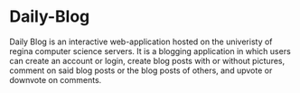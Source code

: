 # Daily-Blog
Daily Blog is an interactive web-application hosted on the univeristy of regina computer science servers. It is a blogging application in which users can create an account or login, create blog posts with or without pictures, comment on said blog posts or the blog posts of others, and upvote or downvote on comments.
